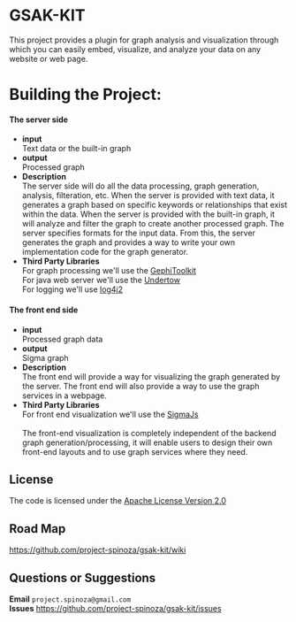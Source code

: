 
# GSAK-KIT 

This project provides a plugin for graph analysis and visualization through which you can easily embed, visualize, and analyze your data on any website or web page.<br>

# Building the Project:

#### The server side 
  * **input** <br>Text data or the built-in graph<br>
  * **output**<br>Processed graph<br>
  * **Description** <br>
 The server side will do all the data processing, graph generation, analysis, filteration, etc.
 When the server is provided with text data, it generates a graph based on specific keywords or relationships that exist   within the data.
 When the server is provided with the built-in graph, it will analyze and filter the graph to create another processed graph.  The server specifies formats for the input data. From this, the server generates the graph and provides a way to write your  own implementation code for the graph generator. <br>
  * **Third Party Libraries**<br> 
For graph processing we'll use the [GephiToolkit](https://gephi.org/toolkit/) <br>
For java web server we'll use the [Undertow](https://github.com/undertow-io/undertow) <br>
For logging we'll use [log4j2](https://github.com/logentries/le_java/wiki/Log4j2)

#### The front end side 
  * **input** <br> Processed graph data <br> 
  * **output** <br> Sigma graph <br>
  * **Description** <br> The front end will provide a way for visualizing the graph generated by the server. The front end will also provide a way to use the graph services in a webpage. <br>
  * **Third Party Libraries** <br> For front end visualization we'll use the [SigmaJs](http://sigmajs.org/) <br><br>
  The front-end visualization is completely independent of the backend graph generation/processing, it will enable users to design their own front-end layouts and to use graph services where they need.
  
## License
The code is licensed under the [Apache License Version 2.0](http://www.apache.org/licenses/LICENSE-2.0)
<br>
## Road Map
https://github.com/project-spinoza/gsak-kit/wiki

## Questions or Suggestions
**Email** `project.spinoza@gmail.com`<br>
**Issues** https://github.com/project-spinoza/gsak-kit/issues
  
